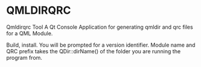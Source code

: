 # QMLDIRQRC
Qmldirqrc Tool
A Qt Console Application for generating qmldir and qrc files for a QML Module.

Build, install. 
You will be prompted for a version identifier. 
Module name and QRC prefix takes the QDir::dirName() of the folder you are running the program from. 
